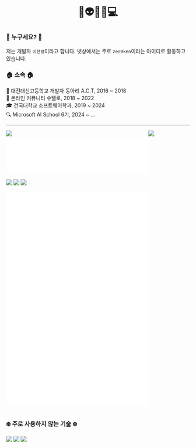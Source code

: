 # <p align="center">👋👽🐸😎💻</p>

### 🪪 누구세요? 🪪
저는 개발자 `이현령`이라고 합니다. 넷상에서는 주로 `zer0ken`이라는 아이디로 활동하고 있습니다.

### 🏠 소속 🏠
🏫 대전대신고등학교 개발자 동아리 A.C.T, 2016 ~ 2018  
🙌 온라인 커뮤니티 슈텔로, 2018 ~ 2022  
🎓 건국대학교 소프트웨어학과, 2019 ~ 2024  
🔍 Microsoft AI School 6기, 2024 ~ ...  

---
<!-- 백준(solved.ac) 스탯  -->
[<img align="left" width="390" src="https://mazassumnida.wtf/api/v2/generate_badge?boj=lhr1105">](https://solved.ac/lhr1105)

<!-- 기술 스택  -->
[<img width="390" src="https://skillicons.dev/icons?i=python,vscode,github,obsidian,azure,gcp">](#)  
[<img width="390" src="./attachments/recent_languages.svg">](#)

<!-- 프로젝트 -->
[<img width="390" src="https://github-readme-stats.vercel.app/api/pin/?username=shtelo&repo=kenkenjr&card_width=390&show_owner=true">](https://github.com/shtelo/kenkenjr)
[<img width="390" src="https://github-readme-stats.vercel.app/api/pin/?username=zer0ken&repo=tetris-ie&card_width=390&show_owner=true">](https://github.com/zer0ken/tetris-ie)
[<img width="390" src="https://github-readme-stats.vercel.app/api/pin/?username=kyla-devs&repo=.github&card_width=390&show_owner=true">](https://github.com/kyla-devs)

<!-- 깃허브 Metrics -->
[<img align="left" width="390" src="./attachments/general_metrics.svg">](#)

<!-- 좌우 정렬 초기화 -->
[<img height="0" width="100%">](#)

### ❄️ 주로 사용하지 않는 기술 ❄️
[<img src="https://skillicons.dev/icons?i=photoshop,java,kotlin,c,cpp,html,css,js,php,vue,flutter">](#)
[<img src="https://skillicons.dev/icons?i=firebase,aws,heroku,netlify">](#)
[<img src="https://skillicons.dev/icons?i=sublime,atom,eclipse,idea,pycharm,clion,androidstudio">](#)